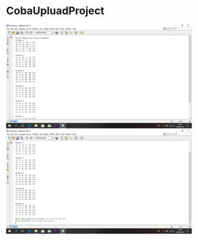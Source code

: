 # CobaUpluadProject
![alt text](https://github.com/AuliaR1zky/CobaUpluadProject/blob/master/Screenshot%20(1).png)
![alt text](https://github.com/AuliaR1zky/CobaUpluadProject/blob/master/Screenshot%20(2).png)
